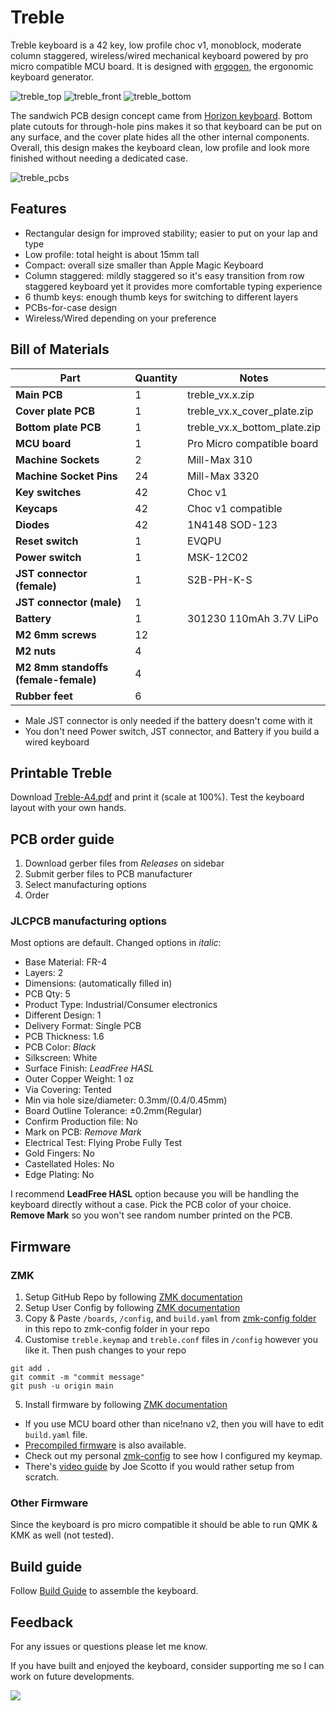 # Treble
Treble keyboard is a 42 key, low profile choc v1, monoblock, moderate column staggered, wireless/wired mechanical keyboard powered by pro micro compatible MCU board. It is designed with [ergogen](https://github.com/ergogen/ergogen), the ergonomic keyboard generator.

![treble_top](https://github.com/kkckrnz/treble/blob/main/docs/images/treble_top.jpg)
![treble_front](https://github.com/kkckrnz/treble/blob/main/docs/images/treble_front.jpg)
![treble_bottom](https://github.com/kkckrnz/treble/blob/main/docs/images/treble_bottom.jpg)

The sandwich PCB design concept came from [Horizon keyboard](https://github.com/skarrmann/horizon). Bottom plate cutouts for through-hole pins makes it so that keyboard can be put on any surface, and the cover plate hides all the other internal components. Overall, this design makes the keyboard clean, low profile and look more finished without needing a dedicated case.

![treble_pcbs](https://github.com/kkckrnz/treble/blob/main/docs/images/treble_pcbs.jpg)

## Features
- Rectangular design for improved stability; easier to put on your lap and type
- Low profile: total height is about 15mm tall
- Compact: overall size smaller than Apple Magic Keyboard
- Column staggered: mildly staggered so it's easy transition from row staggered keyboard yet it provides more comfortable typing experience
- 6 thumb keys: enough thumb keys for switching to different layers
- PCBs-for-case design
- Wireless/Wired depending on your preference

## Bill of Materials

| **Part**                             | **Quantity** | **Notes**                                           |
| ------------------------------------ | ------------ | --------------------------------------------------- |
| **Main PCB**                         | 1            | treble_vx.x.zip                                     |
| **Cover plate PCB**                  | 1            | treble_vx.x_cover_plate.zip                         |
| **Bottom plate PCB**                 | 1            | treble_vx.x_bottom_plate.zip                        |
| **MCU board**                        | 1            | Pro Micro compatible board                          |
| **Machine Sockets**                  | 2            | Mill-Max 310                                        |
| **Machine Socket Pins**              | 24           | Mill-Max 3320                                       |
| **Key switches**                     | 42           | Choc v1                                             |
| **Keycaps**                          | 42           | Choc v1 compatible                                  |
| **Diodes**                           | 42           | 1N4148 SOD-123                                      |
| **Reset switch**                     | 1            | EVQPU                                               |
| **Power switch**                     | 1            | MSK-12C02                                           |
| **JST connector (female)**           | 1            | S2B-PH-K-S                                          |
| **JST connector (male)**             | 1            |                                                     |
| **Battery**                          | 1            | 301230 110mAh 3.7V LiPo                             |
| **M2 6mm screws**                    | 12           |                                                     |
| **M2 nuts**                          | 4            |                                                     |
| **M2 8mm standoffs (female-female)** | 4            |                                                     |
| **Rubber feet**                      | 6            |                                                     |

- Male JST connector is only needed if the battery doesn't come with it
- You don't need Power switch, JST connector, and Battery if you build a wired keyboard

## Printable Treble
Download [Treble-A4.pdf](/docs/treble-A4.pdf) and print it (scale at 100%). Test the keyboard layout with your own hands.

## PCB order guide
1. Download gerber files from *Releases* on sidebar
2. Submit gerber files to PCB manufacturer
3. Select manufacturing options
4. Order

### JLCPCB manufacturing options
Most options are default. Changed options in *italic*:
- Base Material: FR-4
- Layers: 2
- Dimensions: (automatically filled in)
- PCB Qty: 5
- Product Type: Industrial/Consumer electronics
- Different Design: 1
- Delivery Format: Single PCB
- PCB Thickness: 1.6
- PCB Color: *Black*
- Silkscreen: White
- Surface Finish: *LeadFree HASL*
- Outer Copper Weight: 1 oz
- Via Covering: Tented
- Min via hole size/diameter: 0.3mm/(0.4/0.45mm)
- Board Outline Tolerance: ±0.2mm(Regular)
- Confirm Production file: No
- Mark on PCB: *Remove Mark*
- Electrical Test: Flying Probe Fully Test
- Gold Fingers: No
- Castellated Holes: No
- Edge Plating: No

I recommend **LeadFree HASL** option because you will be handling the keyboard directly without a case. Pick the PCB color of your choice. **Remove Mark** so you won't see random number printed on the PCB.

## Firmware
### ZMK
1. Setup GitHub Repo by following [ZMK documentation](https://zmk.dev/docs/user-setup#github-repo)
2. Setup User Config by following [ZMK documentation](https://zmk.dev/docs/user-setup#user-config-setup-script)	
3. Copy & Paste `/boards`, `/config`, and `build.yaml` from [zmk-config folder](/firmware/zmk-config) in this repo to zmk-config folder in your repo
4. Customise `treble.keymap` and `treble.conf` files in `/config` however you like it. Then push changes to your repo
```
git add .
git commit -m "commit message"
git push -u origin main
```
5. Install firmware by following [ZMK documentation](https://zmk.dev/docs/user-setup#installing-the-firmware)

- If you use MCU board other than nice!nano v2, then you will have to edit `build.yaml` file.
- [Precompiled firmware](/firmware/treble-nice_nano_v2-zmk.uf2.zip) is also available.
- Check out my personal [zmk-config](https://github.com/kkckrnz/zmk-config-treble) to see how I configured my keymap.
- There's [video guide](https://www.youtube.com/watch?v=O_urj-rF3bQ) by Joe Scotto if you would rather setup from scratch.

### Other Firmware
Since the keyboard is pro micro compatible it should be able to run QMK & KMK as well (not tested).

## Build guide
Follow [Build Guide](docs/treble_build_guide.md) to assemble the keyboard.

## Feedback
For any issues or questions please let me know.

If you have built and enjoyed the keyboard, consider supporting me so I can work on future developments.

[![](https://img.shields.io/static/v1?label=Sponsor&message=%E2%9D%A4&logo=GitHub&color=%23fe8e86)](https://github.com/sponsors/kkckrnz)

